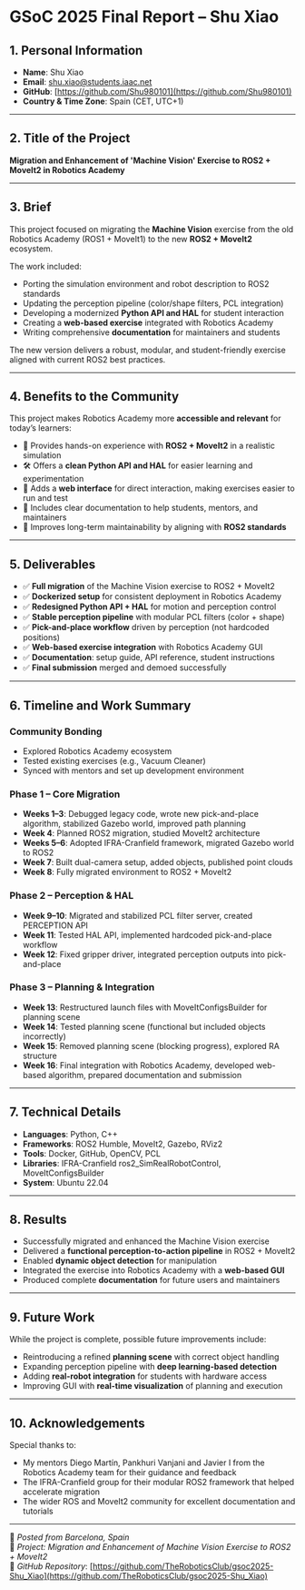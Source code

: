 # GSoC 2025 Final Report – Shu Xiao

## 1. Personal Information
- **Name**: Shu Xiao  
- **Email**: shu.xiao@students.iaac.net  
- **GitHub**: [https://github.com/Shu980101](https://github.com/Shu980101)  
- **Country & Time Zone**: Spain (CET, UTC+1)  

---

## 2. Title of the Project
**Migration and Enhancement of 'Machine Vision' Exercise to ROS2 + MoveIt2 in Robotics Academy**

---

## 3. Brief
This project focused on migrating the **Machine Vision** exercise from the old Robotics Academy (ROS1 + MoveIt1) to the new **ROS2 + MoveIt2** ecosystem.  

The work included:  
- Porting the simulation environment and robot description to ROS2 standards  
- Updating the perception pipeline (color/shape filters, PCL integration)  
- Developing a modernized **Python API and HAL** for student interaction  
- Creating a **web-based exercise** integrated with Robotics Academy  
- Writing comprehensive **documentation** for maintainers and students  

The new version delivers a robust, modular, and student-friendly exercise aligned with current ROS2 best practices.

---

## 4. Benefits to the Community
This project makes Robotics Academy more **accessible and relevant** for today’s learners:  

- 🎯 Provides hands-on experience with **ROS2 + MoveIt2** in a realistic simulation  
- 🛠️ Offers a **clean Python API and HAL** for easier learning and experimentation  
- 👀 Adds a **web interface** for direct interaction, making exercises easier to run and test  
- 📝 Includes clear documentation to help students, mentors, and maintainers  
- 🔄 Improves long-term maintainability by aligning with **ROS2 standards**  

---

## 5. Deliverables
- ✅ **Full migration** of the Machine Vision exercise to ROS2 + MoveIt2  
- ✅ **Dockerized setup** for consistent deployment in Robotics Academy  
- ✅ **Redesigned Python API + HAL** for motion and perception control  
- ✅ **Stable perception pipeline** with modular PCL filters (color + shape)  
- ✅ **Pick-and-place workflow** driven by perception (not hardcoded positions)  
- ✅ **Web-based exercise integration** with Robotics Academy GUI  
- ✅ **Documentation**: setup guide, API reference, student instructions  
- ✅ **Final submission** merged and demoed successfully  

---

## 6. Timeline and Work Summary

### **Community Bonding**
- Explored Robotics Academy ecosystem  
- Tested existing exercises (e.g., Vacuum Cleaner)  
- Synced with mentors and set up development environment  

### **Phase 1 – Core Migration**
- **Weeks 1–3**: Debugged legacy code, wrote new pick-and-place algorithm, stabilized Gazebo world, improved path planning  
- **Week 4**: Planned ROS2 migration, studied MoveIt2 architecture  
- **Weeks 5–6**: Adopted IFRA-Cranfield framework, migrated Gazebo world to ROS2  
- **Week 7**: Built dual-camera setup, added objects, published point clouds  
- **Week 8**: Fully migrated environment to ROS2 + MoveIt2  

### **Phase 2 – Perception & HAL**
- **Week 9–10**: Migrated and stabilized PCL filter server, created PERCEPTION API  
- **Week 11**: Tested HAL API, implemented hardcoded pick-and-place workflow  
- **Week 12**: Fixed gripper driver, integrated perception outputs into pick-and-place  

### **Phase 3 – Planning & Integration**
- **Week 13**: Restructured launch files with MoveItConfigsBuilder for planning scene  
- **Week 14**: Tested planning scene (functional but included objects incorrectly)  
- **Week 15**: Removed planning scene (blocking progress), explored RA structure  
- **Week 16**: Final integration with Robotics Academy, developed web-based algorithm, prepared documentation and submission  

---

## 7. Technical Details
- **Languages**: Python, C++  
- **Frameworks**: ROS2 Humble, MoveIt2, Gazebo, RViz2  
- **Tools**: Docker, GitHub, OpenCV, PCL  
- **Libraries**: IFRA-Cranfield ros2_SimRealRobotControl, MoveItConfigsBuilder  
- **System**: Ubuntu 22.04  

---

## 8. Results
- Successfully migrated and enhanced the Machine Vision exercise  
- Delivered a **functional perception-to-action pipeline** in ROS2 + MoveIt2  
- Enabled **dynamic object detection** for manipulation 
- Integrated the exercise into Robotics Academy with a **web-based GUI**  
- Produced complete **documentation** for future users and maintainers  

---

## 9. Future Work
While the project is complete, possible future improvements include:  
- Reintroducing a refined **planning scene** with correct object handling  
- Expanding perception pipeline with **deep learning-based detection**  
- Adding **real-robot integration** for students with hardware access  
- Improving GUI with **real-time visualization** of planning and execution  

---

## 10. Acknowledgements
Special thanks to:  
- My mentors Diego Martín, Pankhuri Vanjani and Javier I from the Robotics Academy team for their guidance and feedback  
- The IFRA-Cranfield group for their modular ROS2 framework that helped accelerate migration  
- The wider ROS and MoveIt2 community for excellent documentation and tutorials  

---

📍 *Posted from Barcelona, Spain*  
🧠 *Project: Migration and Enhancement of Machine Vision Exercise to ROS2 + MoveIt2*  
🔗 *GitHub Repository*: [https://github.com/TheRoboticsClub/gsoc2025-Shu_Xiao](https://github.com/TheRoboticsClub/gsoc2025-Shu_Xiao)  
